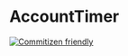 # AccountTimer

[![Commitizen friendly](https://img.shields.io/badge/commitizen-friendly-brightgreen.svg)](http://commitizen.github.io/cz-cli/)
